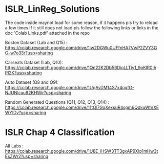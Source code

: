 # ISLR_LinReg_Solutions
The code inside maynot load for some reason, if it happens pls try to reload a few times
If it still does not load pls follow the following links or links in the doc 'Colab Links.pdf' attached in the repo 

Boston Dataset (Lab and Q15) : https://colab.research.google.com/drive/1iw2DGWu0UFfnHA7VwP2ZVY3GG-w7o33r?usp=sharing

Carseats Dataset (Lab, Q10): https://colab.research.google.com/drive/1Qn22K2Db56DipLLTiy1_9pKIR0IhPl2K?usp=sharing

Auto Dataset (Q8 and Q9): https://colab.research.google.com/drive/1UqAvDM14S7x4qgfG-NJUNlcuu82KHWir?usp=sharing 

Random Generated Questions (Q11, Q12, Q13, Q14) : https://colab.research.google.com/drive/11tQl7GqXexsuR4sgm6QdkuWtnXEWYlDv?usp=sharing

# ISLR Chap 4 Classification 

All Labs : https://colab.research.google.com/drive/1U8E_lHSW3TT3gxAP9XIp1mHw3tEsZWr2?usp=sharing


